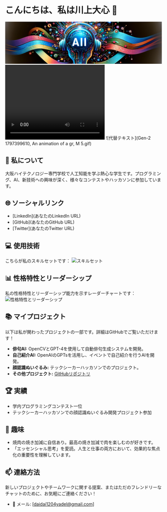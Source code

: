 # こんにちは、私は川上大心 👋

![帯状のイメージ図AIとプログラミング](obi.png)
<video width="320" height="240" controls>
  <source src="Gen-2 1797399610, An animation of a gr, M 5.mp4" type="video/mp4">
  Your browser does not support the video tag.
</video>
![代替テキスト](Gen-2 1797399610, An animation of a gr, M 5.gif)
## 🚀 私について
大阪ハイテクノロジー専門学校で人工知能を学ぶ熱心な学生です。プログラミング、AI、新技術への興味が深く、様々なコンテストやハッカソンに参加しています。

## 🌐 ソーシャルリンク
- [LinkedIn](あなたのLinkedIn URL)
- [GitHub](あなたのGitHub URL)
- [Twitter](あなたのTwitter URL)

## 💻 使用技術
こちらが私のスキルセットです：
![スキルセット](https://example.com/your-chart-url.pngパワポでつくろかな)

## 📊 性格特性とリーダーシップ
私の性格特性とリーダーシップ能力を示すレーダーチャートです：
![性格特性とリーダーシップ](https://example.com/your-characteristics-chart-url.pngパワポでつくろかな)

## 📚 マイプロジェクト
以下は私が関わったプロジェクトの一部です。詳細はGitHubでご覧いただけます！

- **俳句AI:** OpenCVとGPT-4を使用して自動俳句生成システムを開発。
- **自己紹介AI:** OpenAIのGPTsを活用し、イベントで自己紹介を行うAIを開発。
- **顔認識ぬいぐるみ:** テックシーカーハッカソンでのプロジェクト。
- **その他プロジェクト:** [GitHubリポジトリ](あなたのGitHubリポジトリURL)

## 🏆 実績
- 学内プログラミングコンテスト一位
- テックシーカーハッカソンでの顔認識ぬいぐるみ開発プロジェクト参加

## 🎉 趣味
- 焼肉の焼き加減に自信あり。最高の焼き加減で肉を楽しむのが好きです。
- 「エッセンシャル思考」を愛読。人生と仕事の両方において、効果的な焦点化の重要性を理解しています。

## 📫 連絡方法
新しいプロジェクトやチームワークに関する提案、またはただのフレンドリーなチャットのために、お気軽にご連絡ください！
- 📧 メール: [daidai1204yadel@gmail.com]
